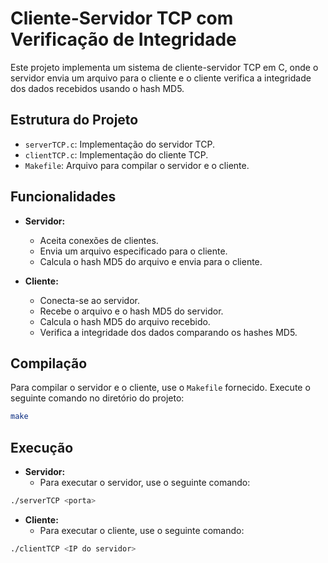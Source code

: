 # Cliente-Servidor TCP com Verificação de Integridade
Este projeto implementa um sistema de cliente-servidor TCP em C, onde o servidor envia um arquivo para o cliente e o cliente verifica a integridade dos dados recebidos usando o hash MD5.

## Estrutura do Projeto
- `serverTCP.c`: Implementação do servidor TCP.
- `clientTCP.c`: Implementação do cliente TCP.
- `Makefile`: Arquivo para compilar o servidor e o cliente.

## Funcionalidades
- **Servidor:**
  - Aceita conexões de clientes.
  - Envia um arquivo especificado para o cliente.
  - Calcula o hash MD5 do arquivo e envia para o cliente.

- **Cliente:**
  - Conecta-se ao servidor.
  - Recebe o arquivo e o hash MD5 do servidor.
  - Calcula o hash MD5 do arquivo recebido.
  - Verifica a integridade dos dados comparando os hashes MD5.

## Compilação
Para compilar o servidor e o cliente, use o `Makefile` fornecido. Execute o seguinte comando no diretório do projeto:
```sh
make
```

## Execução
- **Servidor:**
  - Para executar o servidor, use o seguinte comando:
```sh
./serverTCP <porta>
```

- **Cliente:**
  - Para executar o cliente, use o seguinte comando:
```sh
./clientTCP <IP do servidor>
```